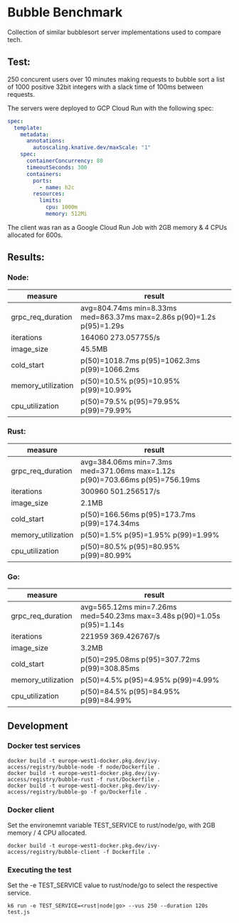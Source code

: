 # Bubble Benchmark

Collection of similar bubblesort server implementations used to compare tech.

## Test:

250 concurent users over 10 minutes making requests to bubble sort a list of 1000 positive 32bit integers with a slack time of 100ms between requests.

The servers were deployed to GCP Cloud Run with the following spec:

```yaml
spec:
  template:
    metadata:
      annotations:
        autoscaling.knative.dev/maxScale: "1"
    spec:
      containerConcurrency: 80
      timeoutSeconds: 300
      containers:
        ports:
          - name: h2c
        resources:
          limits:
            cpu: 1000m
            memory: 512Mi
```

The client was ran as a Google Cloud Run Job with 2GB memory & 4 CPUs allocated for 600s.

## Results:

### Node:

| measure            | result                                                                |
| ------------------ | --------------------------------------------------------------------- |
| grpc_req_duration  | avg=804.74ms min=8.33ms med=863.37ms max=2.86s p(90)=1.2s p(95)=1.29s |
| iterations         | 164060 273.057755/s                                                   |
| image_size         | 45.5MB                                                                |
| cold_start         | p(50)=1018.7ms p(95)=1062.3ms p(99)=1066.2ms                          |
| memory_utilization | p(50)=10.5% p(95)=10.95% p(99)=10.99%                                 |
| cpu_utilization    | p(50)=79.5% p(95)=79.95% p(99)=79.99%                                 |

### Rust:

| measure            | result                                                                      |
| ------------------ | --------------------------------------------------------------------------- |
| grpc_req_duration  | avg=384.06ms min=7.3ms med=371.06ms max=1.12s p(90)=703.66ms p(95)=756.19ms |
| iterations         | 300960 501.256517/s                                                         |
| image_size         | 2.1MB                                                                       |
| cold_start         | p(50)=166.56ms p(95)=173.7ms p(99)=174.34ms                                 |
| memory_utilization | p(50)=1.5% p(95)=1.95% p(99)=1.99%                                          |
| cpu_utilization    | p(50)=80.5% p(95)=80.95% p(99)=80.99%                                       |

### Go:

| measure            | result                                                                 |
| ------------------ | ---------------------------------------------------------------------- |
| grpc_req_duration  | avg=565.12ms min=7.26ms med=540.23ms max=3.48s p(90)=1.05s p(95)=1.14s |
| iterations         | 221959 369.426767/s                                                    |
| image_size         | 3.2MB                                                                  |
| cold_start         | p(50)=295.08ms p(95)=307.72ms p(99)=308.85ms                           |
| memory_utilization | p(50)=4.5% p(95)=4.95% p(99)=4.99%                                     |
| cpu_utilization    | p(50)=84.5% p(95)=84.95% p(99)=84.99%                                  |

## Development

### Docker test services

```
docker build -t europe-west1-docker.pkg.dev/ivy-access/registry/bubble-node -f node/Dockerfile .
docker build -t europe-west1-docker.pkg.dev/ivy-access/registry/bubble-rust -f rust/Dockerfile .
docker build -t europe-west1-docker.pkg.dev/ivy-access/registry/bubble-go -f go/Dockerfile .
```

### Docker client

Set the environemnt variable TEST_SERVICE to rust/node/go, with 2GB memory / 4 CPU allocated.

```
docker build -t europe-west1-docker.pkg.dev/ivy-access/registry/bubble-client -f Dockerfile .
```

### Executing the test

Set the -e TEST_SERVICE value to rust/node/go to select the respective service.

```
k6 run -e TEST_SERVICE=<rust|node|go> --vus 250 --duration 120s test.js
```
